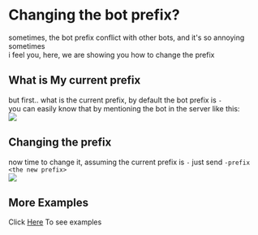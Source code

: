 # Changing the bot prefix?
sometimes, the bot prefix conflict with other bots, and it's so annoying sometimes\
i feel you, here, we are showing you how to change the prefix

## What is My current prefix
but first.. what is the current prefix, by default the bot prefix is `-`\
you can easily know that by mentioning the bot in the server like this:\
![](https://i.imgur.com/esIqZLd.jpg)

## Changing the prefix
now time to change it, assuming the current prefix is `-`
just send `-prefix <the new prefix>`\
![](https://i.imgur.com/VafYIFD.jpg)

## More Examples
Click [Here](../examples/) To see examples